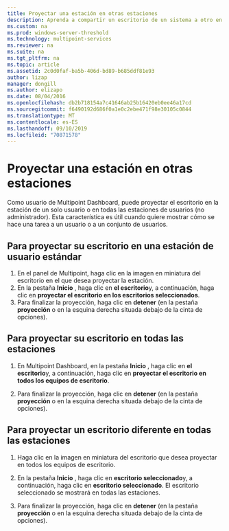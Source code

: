 ```yaml
---
title: Proyectar una estación en otras estaciones
description: Aprenda a compartir un escritorio de un sistema a otro en Multipoint Services
ms.custom: na
ms.prod: windows-server-threshold
ms.technology: multipoint-services
ms.reviewer: na
ms.suite: na
ms.tgt_pltfrm: na
ms.topic: article
ms.assetid: 2c0d0faf-ba5b-406d-bd89-b685ddf81e93
author: lizap
manager: dongill
ms.author: elizapo
ms.date: 08/04/2016
ms.openlocfilehash: db2b718154a7c41646ab25b16420eb0ee46a17cd
ms.sourcegitcommit: f6490192d686f0a1e0c2ebe471f98e30105c0844
ms.translationtype: MT
ms.contentlocale: es-ES
ms.lasthandoff: 09/10/2019
ms.locfileid: "70871578"
---
```

# <a name="project-a-station-to-other-stations"></a>Proyectar una estación en otras estaciones
Como usuario de Multipoint Dashboard, puede proyectar el escritorio en la estación de un solo usuario o en todas las estaciones de usuarios (no administrador). Esta característica es útil cuando quiere mostrar cómo se hace una tarea a un usuario o a un conjunto de usuarios.  
  
## <a name="to-project-your-desktop-to-a-standard-users-station"></a>Para proyectar su escritorio en una estación de usuario estándar  
  
1.  En el panel de Multipoint, haga clic en la imagen en miniatura del escritorio en el que desea proyectar la estación.  
2.  En la pestaña **Inicio** , haga clic en **el escritorio**y, a continuación, haga clic en **proyectar el escritorio en los escritorios seleccionados**.  
3.  Para finalizar la proyección, haga clic en **detener** (en la pestaña **proyección** o en la esquina derecha situada debajo de la cinta de opciones).  
  
## <a name="to-project-your-desktop-to-all-stations"></a>Para proyectar su escritorio en todas las estaciones  
  
1.  En Multipoint Dashboard, en la pestaña **Inicio** , haga clic en **el escritorio**y, a continuación, haga clic en **proyectar el escritorio en todos los equipos de escritorio**.  
  
2.  Para finalizar la proyección, haga clic en **detener** (en la pestaña **proyección** o en la esquina derecha situada debajo de la cinta de opciones).  
  
## <a name="to-project-a-different-desktop-to-all-desktops"></a>Para proyectar un escritorio diferente en todas las estaciones  
  
1.  Haga clic en la imagen en miniatura del escritorio que desea proyectar en todos los equipos de escritorio.  
  
2.  En la pestaña **Inicio** , haga clic en **escritorio seleccionado**y, a continuación, haga clic en **escritorio seleccionado**. El escritorio seleccionado se mostrará en todas las estaciones.  
  
3.  Para finalizar la proyección, haga clic en **detener** (en la pestaña **proyección** o en la esquina derecha situada debajo de la cinta de opciones).  